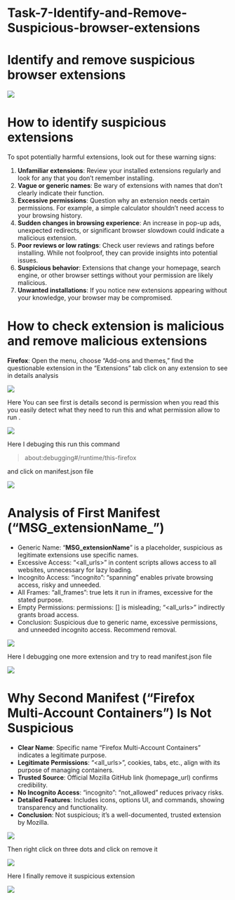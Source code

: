 # Task-7-Identify-and-Remove-Suspicious-browser-extensions
# **Identify and remove suspicious browser extensions**

![](https://miro.medium.com/v2/resize:fit:700/1*v19Hy_Fkbr6GeRQl-vaZZw.png)

# **How to identify suspicious extensions**

To spot potentially harmful extensions, look out for these warning signs:

1. **Unfamiliar extensions**: Review your installed extensions regularly and look for any that you don’t remember installing.
2. **Vague or generic names**: Be wary of extensions with names that don’t clearly indicate their function.
3. **Excessive permissions**: Question why an extension needs certain permissions. For example, a simple calculator shouldn’t need access to your browsing history.
4. **Sudden changes in browsing experience**: An increase in pop-up ads, unexpected redirects, or significant browser slowdown could indicate a malicious extension.
5. **Poor reviews or low ratings**: Check user reviews and ratings before installing. While not foolproof, they can provide insights into potential issues.
6. **Suspicious behavior**: Extensions that change your homepage, search engine, or other browser settings without your permission are likely malicious.
7. **Unwanted installations**: If you notice new extensions appearing without your knowledge, your browser may be compromised.

# **How to check extension is malicious and remove malicious extensions**

**Firefox**: Open the menu, choose “Add-ons and themes,” find the questionable extension in the “Extensions” tab click on any extension to see in details analysis

![](https://miro.medium.com/v2/resize:fit:700/1*5vqdsBQi7PUoZ2Pk3Q1iIg.png)

Here You can see first is details second is permission when you read this you easily detect what they need to run this and what permission allow to run .

![](https://miro.medium.com/v2/resize:fit:677/1*YPflECD34X0LDaf-jqWJ2Q.png)

Here I debuging this run this command

> about:debugging#/runtime/this-firefox
> 

and click on manifest.json file

![](https://miro.medium.com/v2/resize:fit:700/1*beZj_qYcF7lq5UTmCMs6Dw.png)

# **Analysis of First Manifest (“MSG_extensionName_”)**

- Generic Name: “__MSG_extensionName__” is a placeholder, suspicious as legitimate extensions use specific names.
- Excessive Access: “<all_urls>” in content scripts allows access to all websites, unnecessary for lazy loading.
- Incognito Access: “incognito”: “spanning” enables private browsing access, risky and unneeded.
- All Frames: “all_frames”: true lets it run in iframes, excessive for the stated purpose.
- Empty Permissions: permissions: [] is misleading; “<all_urls>” indirectly grants broad access.
- Conclusion: Suspicious due to generic name, excessive permissions, and unneeded incognito access. Recommend removal.

![](https://miro.medium.com/v2/resize:fit:446/1*1PdnDGVj6QGeBWKMKdA9_w.png)

Here I debugging one more extension and try to read manifest.json file

![](https://miro.medium.com/v2/resize:fit:679/1*tbUjaxlBvDu2F39dxg13lw.png)

# **Why Second Manifest (“Firefox Multi-Account Containers”) Is Not Suspicious**

- **Clear Name**: Specific name “Firefox Multi-Account Containers” indicates a legitimate purpose.
- **Legitimate Permissions**: “<all_urls>”, cookies, tabs, etc., align with its purpose of managing containers.
- **Trusted Source**: Official Mozilla GitHub link (homepage_url) confirms credibility.
- **No Incognito Access**: “incognito”: “not_allowed” reduces privacy risks.
- **Detailed Features**: Includes icons, options UI, and commands, showing transparency and functionality.
- **Conclusion**: Not suspicious; it’s a well-documented, trusted extension by Mozilla.

![](https://miro.medium.com/v2/resize:fit:629/1*evXbJ6HOFdOzQVpUxuaYTg.png)

Then right click on three dots and click on remove it

![](https://miro.medium.com/v2/resize:fit:700/1*R7vk68Aik6SsAH2Wi58QnA.png)

Here I finally remove it suspicious extension

![](https://miro.medium.com/v2/resize:fit:488/1*76TeSQPL5_Lfn55qfIfAPg.png)
